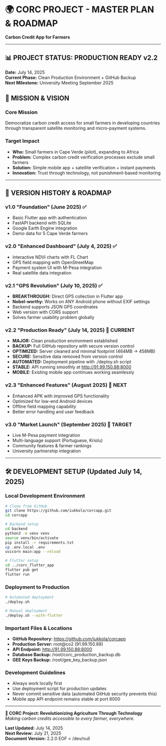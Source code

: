 # 🌍 CORC PROJECT - MASTER PLAN & ROADMAP
**Carbon Credit App for Farmers**

---

## 📊 PROJECT STATUS: PRODUCTION READY v2.2
**Date:** July 14, 2025  
**Current Phase:** Clean Production Environment + GitHub Backup  
**Next Milestone:** University Meeting September 2025

## 🎯 MISSION & VISION

### Core Mission
Democratize carbon credit access for small farmers in developing countries through transparent satellite monitoring and micro-payment systems.

### Target Impact
- **Who:** Small farmers in Cape Verde (pilot), expanding to Africa
- **Problem:** Complex carbon credit verification processes exclude small farmers
- **Solution:** Simple mobile app + satellite verification + instant payments
- **Innovation:** Trust through technology, not punishment-based monitoring

---

## 📱 VERSION HISTORY & ROADMAP

### v1.0 "Foundation" (June 2025) ✅
- Basic Flutter app with authentication
- FastAPI backend with SQLite
- Google Earth Engine integration
- Demo data for 5 Cape Verde farmers

### v2.0 "Enhanced Dashboard" (July 4, 2025) ✅
- Interactive NDVI charts with FL Chart
- GPS field mapping with OpenStreetMap
- Payment system UI with M-Pesa integration
- Real satellite data integration

### v2.1 "GPS Revolution" (July 10, 2025) ✅
- **BREAKTHROUGH:** Direct GPS collection in Flutter app
- **Nobel-worthy:** Works on ANY Android phone without EXIF settings
- Backend supports JSON GPS coordinates
- Web version with CORS support
- Solves farmer usability problem globally

### **v2.2 "Production Ready" (July 14, 2025) 🚀 CURRENT**
- **MAJOR:** Clean production environment established
- **BACKUP:** Full GitHub repository with secure version control
- **OPTIMIZED:** Server cleaned and minimal footprint (464MB → 458MB)
- **SECURE:** Sensitive data removed from version control
- **AUTOMATED:** Deployment pipeline with ./deploy.sh script
- **STABLE:** API running smoothly at http://91.99.150.88:8000
- **MOBILE:** Existing mobile app continues working seamlessly

### v2.3 "Enhanced Features" (August 2025) 🎯 NEXT
- Enhanced APK with improved GPS functionality
- Optimized for low-end Android devices
- Offline field mapping capability
- Better error handling and user feedback

### v3.0 "Market Launch" (September 2025) 🌟 TARGET
- Live M-Pesa payment integration
- Multi-language support (Portuguese, Kriolu)
- Community features & farmer rankings
- University partnership integration

---

## 🛠️ DEVELOPMENT SETUP (Updated July 14, 2025)

### Local Development Environment
```bash
# Clone from GitHub
git clone https://github.com/iukkola/corcapp.git
cd corcapp

# Backend setup
cd backend
python3 -m venv venv
source venv/bin/activate
pip install -r requirements.txt
cp .env.local .env
uvicorn main:app --reload

# Flutter setup
cd ../corc_flutter_app
flutter pub get
flutter run
```

### Deployment to Production
```bash
# Automated deployment
./deploy.sh

# Manual deployment
./deploy.sh --with-flutter
```

### Important Files & Locations
- **GitHub Repository:** https://github.com/iukkola/corcapp
- **Production Server:** root@co2 (91.99.150.88)
- **API Endpoint:** http://91.99.150.88:8000
- **Database Backup:** /root/corc_production_backup.db
- **GEE Keys Backup:** /root/gee_key_backup.json

### Development Guidelines
- Always work locally first
- Use deployment script for production updates
- Never commit sensitive data (automated GitHub security prevents this)
- Mobile app API endpoint remains stable at port 8000

---

**🌟 CORC Project: Revolutionizing Agriculture Through Technology**  
*Making carbon credits accessible to every farmer, everywhere.*

**Last Updated:** July 14, 2025  
**Next Review:** July 21, 2025  
**Document Version:** 2.2.0
EOF < /dev/null
